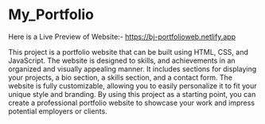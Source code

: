 # My_Portfolio
Here is a Live Preview of Website:-
https://bj-portfolioweb.netlify.app

This project is a portfolio website that can be built using HTML, CSS, and JavaScript. The website is designed to skills, and achievements in an organized and visually appealing manner. It includes sections for displaying your projects, a bio section, a skills section, and a contact form. The website is fully customizable, allowing you to easily personalize it to fit your unique style and branding. By using this project as a starting point, you can create a professional portfolio website to showcase your work and impress potential employers or clients.
